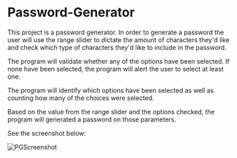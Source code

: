 # Password-Generator

This project is a password generator. In order to generate a password the user will use the range slider to dictate the amount of characters they'd like and check which type of characters they'd like to include in the password.

The program will validate whether any of the options have been selected. If none have been selected, the program will alert the user to select at least one.

The program will identify which options have been selected as well as counting how many of the choices were selected.

Based on the value from the range slider and the options checked, the program will generated a password on those parameters.

See the screenshot below:


![PGScreenshot](https://user-images.githubusercontent.com/61893686/84579515-4efe1800-ad9c-11ea-8bce-06b0fd85156b.png)
